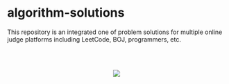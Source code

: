 # algorithm-solutions
This repository is an integrated one of problem solutions for multiple online judge platforms including LeetCode, BOJ, programmers, etc.

<br><br>
<p align="center">
  <a href="https://leetcode-stat-api.herokuapp.com/hewas1230/theme=dark"><img align = "center" src = "https://leetcode-stat-api.herokuapp.com/hewas1230/theme=dark"></a>
</p>
